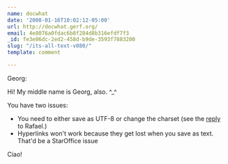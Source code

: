 ```yaml
---
name: docwhat
date: '2008-01-16T10:02:12-05:00'
url: http://docwhat.gerf.org/
email: 4e8076a0fdac6b8f284d8b316efdf7f3
_id: fe3e06dc-2ed2-458d-b9de-3593f7883200
slug: "/its-all-text-v080/"
template: comment

---
```


Georg:

Hi!  My middle name is Georg, also. ^_^

You have two issues:
<ul>
  <li>You need to either save as UTF-8 or change the charset (see the <a href="http://docwhat.gerf.org/2007/10/its-all-text-v080/#comment-3923" rel="nofollow">reply</a> to Rafael.)</li>
  <li>Hyperlinks won't work because they get lost when you save as text.  That'd be a StarOffice issue</li>
</ul>

Ciao!
